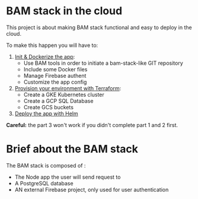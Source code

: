 # BAM stack in the cloud

This project is about making BAM stack functional and easy to deploy in the cloud.

To make this happen you will have to:
 1. [Init & Dockerize the app](docker/README.md):
     - Use BAM tools in order to initiate a bam-stack-like GIT repository
     - Include some Docker files
     - Manage Firebase authent
     - Customize the app config
 2. [Provision your environment with Terraform](terraform/README.md):
     - Create a GKE Kubernetes cluster 
     - Create a GCP SQL Database
     - Create GCS buckets
 3. [Deploy the app with Helm](kubernetes/README.md)

**Careful:** the part 3 won't work if you didn't complete part 1 and 2 first.

# Brief about the BAM stack

The BAM stack is composed of :
 - The Node app the user will send request to
 - A PostgreSQL database
 - AN external Firebase project, only used for user authentication
